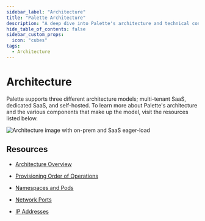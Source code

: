 ```yaml
---
sidebar_label: "Architecture"
title: "Palette Architecture"
description: "A deep dive into Palette's architecture and technical concepts"
hide_table_of_contents: false
sidebar_custom_props:
  icon: "cubes"
tags:
  - Architecture
---
```


# Architecture

Palette supports three different architecture models; multi-tenant SaaS, dedicated SaaS, and self-hosted. To learn more
about Palette's architecture and the various components that make up the model, visit the resources listed below.

![Architecture image with on-prem and SaaS  eager-load](/docs_architecture-overview_components-overview.png)

## Resources

- [Architecture Overview](architecture-overview.md)

- [Provisioning Order of Operations](orchestration-spectrocloud.md)

- [Namespaces and Pods](palette-namespaces-podes.md)

- [Network Ports](networking-ports.md)

- [IP Addresses](palette-public-ips.md)
